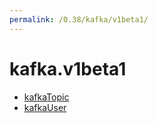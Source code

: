 ```yaml
---
permalink: /0.38/kafka/v1beta1/
---
```


# kafka.v1beta1



* [kafkaTopic](kafkaTopic.md)
* [kafkaUser](kafkaUser.md)